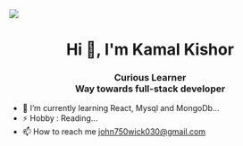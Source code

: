 <img src="https://wallpaperaccess.com/full/2781365.png">

<h1 align="center"> <b> Hi 👋, I'm Kamal Kishor </b> </h1>

<h3 align="center"> Curious Learner <br>Way towards full-stack developer </h3>


- 🌱 I’m currently learning  React, Mysql and MongoDb...
- ⚡ Hobby : Reading...
- 📫 How to reach me  john750wick030@gmail.com



<!---
Kamal-kishor1/Kamal-kishor1 is a ✨ special ✨ repository because its `README.md` (this file) appears on your GitHub profile.
You can click the Preview link to take a look at your changes.
--->

